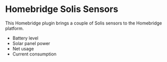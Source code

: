 # Homebridge Solis Sensors

This Homebridge plugin brings a couple of Solis sensors to the Homebridge platform.

- Battery level
- Solar panel power
- Net usage
- Current consumption